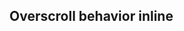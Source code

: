 ## Overscroll behavior inline

<!-- <values.overscrollBehaviorInline> -->
<!-- </values.overscrollBehaviorInline> -->

<!-- <variants.overscrollBehaviorInline> -->
<!-- </variants.overscrollBehaviorInline> -->
